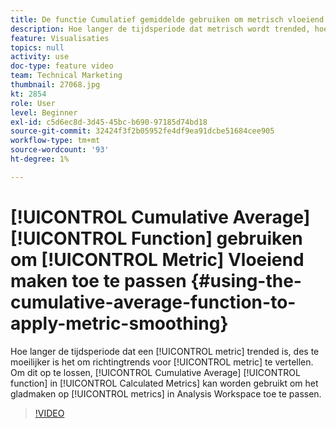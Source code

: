 ```yaml
---
title: De functie Cumulatief gemiddelde gebruiken om metrisch vloeiend maken toe te passen
description: Hoe langer de tijdsperiode dat metrisch wordt trended, hoe moeilijker het is om richtingtrends voor metrisch te vertellen. Om dit op te lossen, kan de Cumulatieve functie Gemiddeld in Berekende Metriek worden gebruikt om het gladmaken op metriek in Analysis Workspace toe te passen.
feature: Visualisaties
topics: null
activity: use
doc-type: feature video
team: Technical Marketing
thumbnail: 27068.jpg
kt: 2854
role: User
level: Beginner
exl-id: c5d6ec8d-3d45-45bc-b690-97185d74bd18
source-git-commit: 32424f3f2b05952fe4df9ea91dcbe51684cee905
workflow-type: tm+mt
source-wordcount: '93'
ht-degree: 1%

---
```


# [!UICONTROL Cumulative Average] [!UICONTROL Function] gebruiken om [!UICONTROL Metric] Vloeiend maken toe te passen {#using-the-cumulative-average-function-to-apply-metric-smoothing}

Hoe langer de tijdsperiode dat een [!UICONTROL metric] trended is, des te moeilijker is het om richtingtrends voor [!UICONTROL metric] te vertellen. Om dit op te lossen, [!UICONTROL Cumulative Average] [!UICONTROL function] in [!UICONTROL Calculated Metrics] kan worden gebruikt om het gladmaken op [!UICONTROL metrics] in Analysis Workspace toe te passen.

>[!VIDEO](https://video.tv.adobe.com/v/27068/?quality=9)

